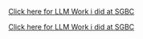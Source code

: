 [Click here for LLM Work i did at SGBC](https://github.com/0rajnishk/sgbc/blob/main/LLM.md)


[Click here for LLM Work i did at SGBC](https://github.com/0rajnishk/sgbc/blob/main/FullstackDev.md)
